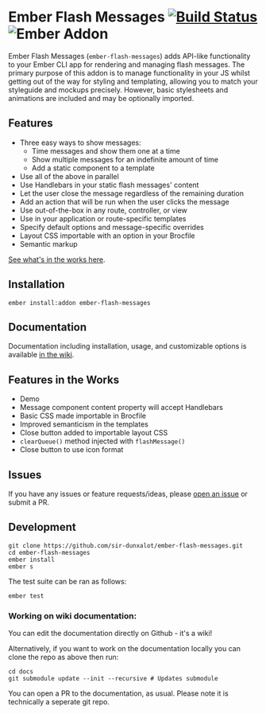 Ember Flash Messages [![Build Status](https://travis-ci.org/sir-dunxalot/ember-flash-messages.svg?branch=master)](https://travis-ci.org/sir-dunxalot/ember-flash-messages) ![Ember Addon](https://s3.amazonaws.com/images.jebbit.com/ember/badge.svg)
======

Ember Flash Messages (`ember-flash-messages`) adds API-like functionality to your Ember CLI app for rendering and managing flash messages. The primary purpose of this addon is to manage functionality in your JS whilst getting out of the way for styling and templating, allowing you to match your styleguide and mockups precisely. However, basic stylesheets and animations are included and may be optionally imported.


## Features

- Three easy ways to show messages:
  - Time messages and show them one at a time
  - Show multiple messages for an indefinite amount of time
  - Add a static component to a template
- Use all of the above in parallel
- Use Handlebars in your static flash messages' content
- Let the user close the message regardless of the remaining duration
- Add an action that will be run when the user clicks the message
- Use out-of-the-box in any route, controller, or view
- Use in your application or route-specific templates
- Specify default options and message-specific overrides
- Layout CSS importable with an option in your Brocfile
- Semantic markup

[See what's in the works here](#features-in-the-works).


## Installation

```
ember install:addon ember-flash-messages
```


## Documentation

Documentation including installation, usage, and customizable options is available [in the wiki](https://github.com/sir-dunxalot/ember-flash-messages/wiki).


## Features in the Works

- Demo
- Message component content property will accept Handlebars
- Basic CSS made importable in Brocfile
- Improved semanticism in the templates
- Close button added to importable layout CSS
- `clearQueue()` method injected with `flashMessage()`
- Close button to use icon format


## Issues

If you have any issues or feature requests/ideas, please [open an issue](https://github.com/sir-dunxalot/ember-flash-messages/issues/new) or submit a PR.


## Development

```shell
git clone https://github.com/sir-dunxalot/ember-flash-messages.git
cd ember-flash-messages
ember install
ember s
```

The test suite can be ran as follows:

```shell
ember test
```

### Working on wiki documentation:

You can edit the documentation directly on Github - it's a wiki!

Alternatively, if you want to work on the documentation locally you can clone the repo as above then run:

```shell
cd docs
git submodule update --init --recursive # Updates submodule
```

You can open a PR to the documentation, as usual. Please note it is technically a seperate git repo.
